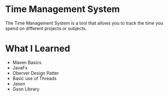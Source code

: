 # Time Management System
The Time Management System is a tool that allows you to track the time you spend on different projects or subjects.


# What I Learned

+ Maven Basics
+ JavaFx
+ Oberver Design Patter
+ Basic use of Threads
+ Jason
+ Gson Library
